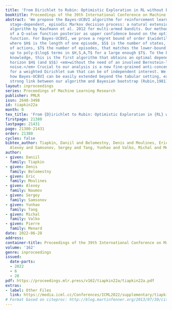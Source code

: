 ```yaml
---
title: 'From Dirichlet to Rubin: Optimistic Exploration in RL without Bonuses'
booktitle: Proceedings of the 39th International Conference on Machine Learning
abstract: 'We propose the Bayes-UCBVI algorithm for reinforcement learning in tabular,
  stage-dependent, episodic Markov decision process: a natural extension of the Bayes-UCB
  algorithm by Kaufmann et al. 2012 for multi-armed bandits. Our method uses the quantile
  of a Q-value function posterior as upper confidence bound on the optimal Q-value
  function. For Bayes-UCBVI, we prove a regret bound of order $\widetilde{\mathcal{O}}(\sqrt{H^3SAT})$
  where $H$ is the length of one episode, $S$ is the number of states, $A$ the number
  of actions, $T$ the number of episodes, that matches the lower-bound of $\Omega(\sqrt{H^3SAT})$
  up to poly-$\log$ terms in $H,S,A,T$ for a large enough $T$. To the best of our
  knowledge, this is the first algorithm that obtains an optimal dependence on the
  horizon $H$ (and $S$) <em>without the need of an involved Bernstein-like bonus or
  noise.</em> Crucial to our analysis is a new fine-grained anti-concentration bound
  for a weighted Dirichlet sum that can be of independent interest. We then explain
  how Bayes-UCBVI can be easily extended beyond the tabular setting, exhibiting a
  strong link between our algorithm and Bayesian bootstrap (Rubin,1981).'
layout: inproceedings
series: Proceedings of Machine Learning Research
publisher: PMLR
issn: 2640-3498
id: tiapkin22a
month: 0
tex_title: 'From {D}irichlet to Rubin: Optimistic Exploration in {RL} without Bonuses'
firstpage: 21380
lastpage: 21431
page: 21380-21431
order: 21380
cycles: false
bibtex_author: Tiapkin, Daniil and Belomestny, Denis and Moulines, Eric and Naumov,
  Alexey and Samsonov, Sergey and Tang, Yunhao and Valko, Michal and Menard, Pierre
author:
- given: Daniil
  family: Tiapkin
- given: Denis
  family: Belomestny
- given: Eric
  family: Moulines
- given: Alexey
  family: Naumov
- given: Sergey
  family: Samsonov
- given: Yunhao
  family: Tang
- given: Michal
  family: Valko
- given: Pierre
  family: Menard
date: 2022-06-28
address:
container-title: Proceedings of the 39th International Conference on Machine Learning
volume: '162'
genre: inproceedings
issued:
  date-parts:
  - 2022
  - 6
  - 28
pdf: https://proceedings.mlr.press/v162/tiapkin22a/tiapkin22a.pdf
extras:
- label: Other Files
  link: https://media.icml.cc/Conferences/ICML2022/supplementary/tiapkin22a-supp.zip
# Format based on citeproc: http://blog.martinfenner.org/2013/07/30/citeproc-yaml-for-bibliographies/
---
```

